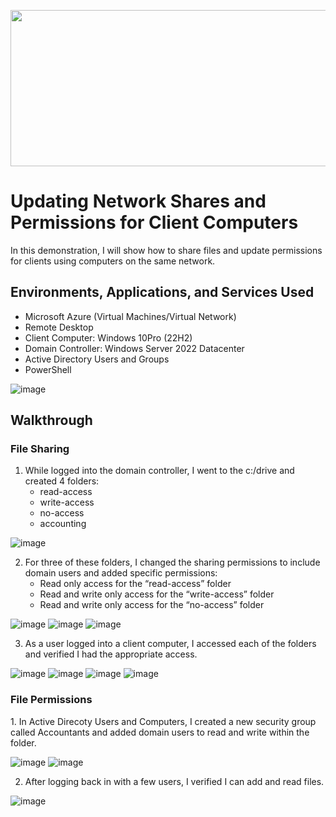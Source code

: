 <p align="center">
    <img width="700" height="250" src="https://github.com/user-attachments/assets/9f0fd555-69c4-4c16-becf-5eb22f8e905e">
</p>

<h1> Updating Network Shares and Permissions for Client Computers</h1>
In this demonstration, I will show how to share files and update permissions for clients using computers on the same network. 

<h2>Environments, Applications, and Services Used </h2>

- Microsoft Azure (Virtual Machines/Virtual Network)
- Remote Desktop
- Client Computer: Windows 10Pro (22H2)
- Domain Controller: Windows Server 2022 Datacenter
- Active Directory Users and Groups 
- PowerShell
  
![image](https://github.com/user-attachments/assets/199bc314-b926-49fa-b3d7-d24d02e765a7)

<h2>Walkthrough</h2>

<h3>File Sharing</h3>

1. While logged into the domain controller, I went to the c:/drive and created 4 folders:
   - read-access
   - write-access
   - no-access
   - accounting

![image](https://github.com/user-attachments/assets/a66abf92-8101-46c4-bbec-b2e39a452ff3)


2. For three of these folders, I changed the sharing permissions to include domain users and added specific permissions:
     - Read only access for the “read-access” folder
     - Read and write only access for the “write-access” folder
     - Read and write only access for the “no-access” folder
       
![image](https://github.com/user-attachments/assets/a1548ca4-cb67-4780-b774-7796e86ab94b)
![image](https://github.com/user-attachments/assets/eb8b0064-cb64-4b07-a2aa-8d7f08ec33a5)
![image](https://github.com/user-attachments/assets/9c35ea99-1295-4181-899a-34dd1e32d8df)




  
3. As a user logged into a client computer, I accessed each of the folders and verified I had the appropriate access.

![image](https://github.com/user-attachments/assets/36e2b1e9-852c-4999-a906-095ade766e94)
![image](https://github.com/user-attachments/assets/4a5b3e74-1614-42c9-a2b9-a973ee1e762f)
![image](https://github.com/user-attachments/assets/e46f8d99-25ab-4d90-8f11-34969c394c4f)
![image](https://github.com/user-attachments/assets/6d42c15f-44b3-4bf2-a5d7-f8743b172d26)



<h3>File Permissions</h3>
1. In Active Direcoty Users and Computers, I created a new security group called Accountants and added domain users to read and write within the folder.

![image](https://github.com/user-attachments/assets/49c83726-ddb0-446f-8da8-cd992e70bb1b)
![image](https://github.com/user-attachments/assets/c5d68a1a-6df1-4936-a513-116471b19668)



2. After logging back in with a few users, I verified I can add and read files.

![image](https://github.com/user-attachments/assets/160d3064-ac60-487a-ab7b-c376327aed58)










